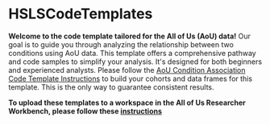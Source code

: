 # HSLSCodeTemplates

**Welcome to the code template tailored for the All of Us (AoU) data!** Our goal is to guide you through analyzing the relationship between two conditions using AoU data. This template offers a comprehensive pathway and code samples to simplify your analysis. It's designed for both beginners and experienced analysts. Please follow the [AoU Condition Association Code Template Instructions](https://drive.google.com/file/d/1gjwjX3Vq6GVTUkpQM_4PanhTBQScL8Fp/view?usp=sharing) to build your cohorts and data frames for this template. This is the only way to guarantee consistent results.

**To upload these templates to a workspace in the All of Us Researcher Workbench, please follow these [instructions](https://support.researchallofus.org/hc/en-us/articles/360042684051-Are-external-coding-files-able-to-be-imported-for-analysis-)**
